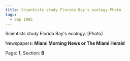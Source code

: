 ```yaml
---  
title: Scientists study Florida Bay's ecology Photo  
tags:  
  - Sep 1986  
---  
```

  
Scientists study Florida Bay's ecology. [Photo]  
  
Newspapers: **Miami Morning News or The Miami Herald**  
  
Page: **1**, Section: **B** 
